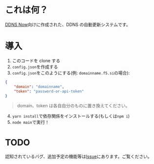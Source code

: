 # これは何？

[DDNS Now](https://f5.si/)向けに作成された、DDNS の自動更新システムです。

# 導入

1. このコードを clone する
2. `config.json`を作成する
3. `config.json`をこのようにする(例: `domainname.f5.si`の場合):

```json
{
	"domain": "domainname",
	"token": "password-or-api-token"
}
```

> domain、token は各自自分のものに置き換えてください。

4. `yarn install`で依存関係をインストールする(もしくは`npm i`)
5. `node main`で実行！

# TODO

認知されているバグ、追加予定の機能等は[Issue](https://github.com/ringo360/f5si-autoupdater/issues)にあります。ご覧ください。
